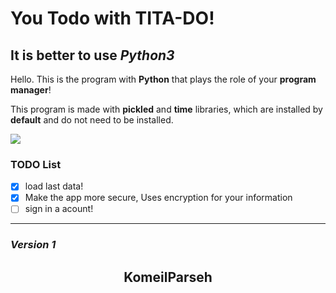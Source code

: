# You Todo with TITA-DO!
  
## It is better to use *Python3*

Hello. This is the program with **Python** that plays the role of your **program manager**!

This program is made with **pickled** and **time** libraries, which are installed by **default** and do not need to be installed.

![](http://s10.picofile.com/file/8406880900/2020_08_26_20_16_10.gif)


### TODO List 

- [x]  load last data!
- [x]  Make the app more secure, Uses encryption for your information
- [ ]  sign in a acount!

----------------------

###     *Version* *1* 

## <center>KomeilParseh</center> 
